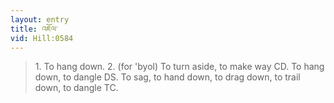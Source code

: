```yaml
---
layout: entry
title: འཇོལ་
vid: Hill:0584
---
```

> 1\. To hang down\. 2\. (for 'byol) To turn aside, to make way CD\. To hang down, to dangle DS\. To sag, to hand down, to drag down, to trail down, to dangle TC\.


